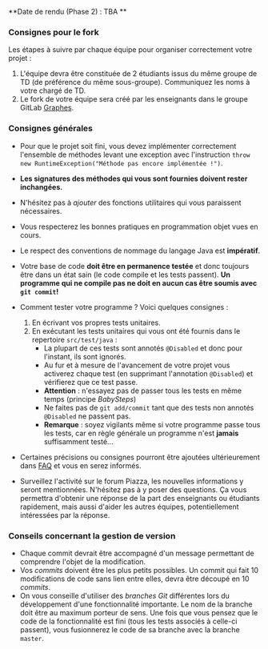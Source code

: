 **Date de rendu (Phase 2) : TBA **

### Consignes pour le fork
Les étapes à suivre par chaque équipe pour organiser correctement votre projet :

1. L'équipe devra être constituée de 2 étudiants issus du même groupe de TD (de préférence du même sous-groupe). Communiquez les noms à votre chargé de TD.
2. Le fork de votre équipe sera créé par les enseignants dans le groupe GitLab [Graphes](https://gitlabinfo.iutmontp.univ-montp2.fr/graphes/).

### Consignes générales
* Pour que le projet soit fini, vous devez implémenter correctement l'ensemble de méthodes levant une exception avec l'instruction `throw new RuntimeException("Méthode pas encore implémentée !")`.
* **Les signatures des méthodes qui vous sont fournies doivent rester inchangées.**
* N'hésitez pas à _ajouter_ des fonctions utilitaires qui vous paraissent nécessaires.
* Vous respecterez les bonnes pratiques en programmation objet vues en cours.
* Le respect des conventions de nommage du langage Java est **impératif**.
* Votre base de code **doit être en permanence testée** et donc toujours être dans un état sain (le code compile et les tests passent). **Un programme qui ne compile pas ne doit en aucun cas être soumis avec `git commit`!**
* Comment tester votre programme ? Voici quelques consignes :

    1. En écrivant vos propres tests unitaires.
    2. En exécutant les tests unitaires qui vous ont été fournis dans le repertoire `src/test/java` :
        * La plupart de ces tests sont annotés `@Disabled` et donc pour l'instant, ils sont ignorés.
        * Au fur et à mesure de l'avancement de votre projet vous activerez chaque test (en supprimant l'annotation `@Disabled`) et vérifierez que ce test passe.
        * **Attention** : n'essayez pas de passer tous les tests en même temps (principe _BabySteps_)
        * Ne faites pas de `git add/commit` tant que des tests non annotés `@Disabled` ne passent pas.
        * **Remarque** : soyez vigilants même si votre programme passe tous les tests, car en règle générale un programme n'est **jamais** suffisamment testé...

* Certaines précisions ou consignes pourront être ajoutées ultérieurement dans [FAQ](https://gitlabinfo.iutmontp.univ-montp2.fr/graphes/aventuriers-du-graphe-autour-du-monde/-/blob/master/FAQ.md) et vous en serez informés.
* Surveillez l'activité sur le forum Piazza, les nouvelles informations y seront mentionnées. N'hésitez pas à y poser des questions. Ça vous permettra d'obtenir une réponse de la part des enseignants ou étudiants rapidement, mais aussi d'aider les autres équipes, potentiellement intéressées par la réponse.

### Conseils concernant la gestion de version
* Chaque commit devrait être accompagné d'un message permettant de comprendre l'objet de la modification.
* Vos _commits_ doivent être les plus petits possibles. Un commit qui fait 10 modifications de code sans lien entre elles, devra être découpé en 10 _commits_.
* On vous conseille d'utiliser des _branches Git_ différentes lors du développement d'une fonctionnalité importante. Le nom de la branche doit être au maximum porteur de sens. Une fois que vous pensez que le code de la fonctionnalité est fini (tous les tests associés à celle-ci passent), vous fusionnerez le code de sa branche avec la branche `master`.
